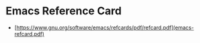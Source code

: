 # Emacs Reference Card  
* [https://www.gnu.org/software/emacs/refcards/pdf/refcard.pdf](emacs-refcard.pdf)  